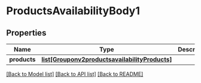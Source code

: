 # ProductsAvailabilityBody1

## Properties
Name | Type | Description | Notes
------------ | ------------- | ------------- | -------------
**products** | [**list[Grouponv2productsavailabilityProducts]**](Grouponv2productsavailabilityProducts.md) |  | 

[[Back to Model list]](../README.md#documentation-for-models) [[Back to API list]](../README.md#documentation-for-api-endpoints) [[Back to README]](../README.md)

